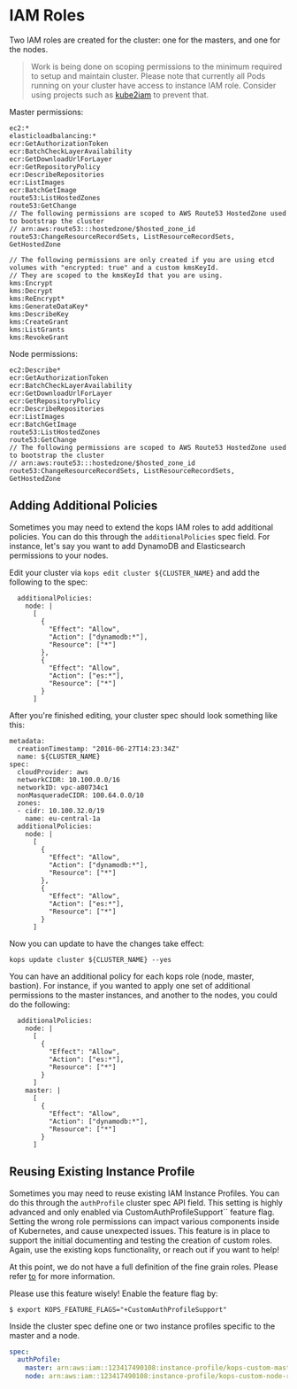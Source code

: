 # IAM Roles

Two IAM roles are created for the cluster: one for the masters, and one for the nodes.

> Work is being done on scoping permissions to the minimum required to setup and maintain cluster.
> Please note that currently all Pods running on your cluster have access to instance IAM role.
> Consider using projects such as [kube2iam](https://github.com/jtblin/kube2iam) to prevent that.

Master permissions:

```
ec2:*
elasticloadbalancing:*
ecr:GetAuthorizationToken
ecr:BatchCheckLayerAvailability
ecr:GetDownloadUrlForLayer
ecr:GetRepositoryPolicy
ecr:DescribeRepositories
ecr:ListImages
ecr:BatchGetImage
route53:ListHostedZones
route53:GetChange
// The following permissions are scoped to AWS Route53 HostedZone used to bootstrap the cluster
// arn:aws:route53:::hostedzone/$hosted_zone_id
route53:ChangeResourceRecordSets, ListResourceRecordSets, GetHostedZone

// The following permissions are only created if you are using etcd volumes with "encrypted: true" and a custom kmsKeyId.
// They are scoped to the kmsKeyId that you are using.
kms:Encrypt
kms:Decrypt
kms:ReEncrypt*
kms:GenerateDataKey*
kms:DescribeKey
kms:CreateGrant
kms:ListGrants
kms:RevokeGrant
```

Node permissions:

```
ec2:Describe*
ecr:GetAuthorizationToken
ecr:BatchCheckLayerAvailability
ecr:GetDownloadUrlForLayer
ecr:GetRepositoryPolicy
ecr:DescribeRepositories
ecr:ListImages
ecr:BatchGetImage
route53:ListHostedZones
route53:GetChange
// The following permissions are scoped to AWS Route53 HostedZone used to bootstrap the cluster
// arn:aws:route53:::hostedzone/$hosted_zone_id
route53:ChangeResourceRecordSets, ListResourceRecordSets, GetHostedZone
```

## Adding Additional Policies

Sometimes you may need to extend the kops IAM roles to add additional policies. You can do this
through the `additionalPolicies` spec field. For instance, let's say you want
to add DynamoDB and Elasticsearch permissions to your nodes.

Edit your cluster via `kops edit cluster ${CLUSTER_NAME}` and add the following to the spec:

```
  additionalPolicies:
    node: |
      [
        {
          "Effect": "Allow",
          "Action": ["dynamodb:*"],
          "Resource": ["*"]
        },
        {
          "Effect": "Allow",
          "Action": ["es:*"],
          "Resource": ["*"]
        }
      ]
```

After you're finished editing, your cluster spec should look something like this:

```
metadata:
  creationTimestamp: "2016-06-27T14:23:34Z"
  name: ${CLUSTER_NAME}
spec:
  cloudProvider: aws
  networkCIDR: 10.100.0.0/16
  networkID: vpc-a80734c1
  nonMasqueradeCIDR: 100.64.0.0/10
  zones:
  - cidr: 10.100.32.0/19
    name: eu-central-1a
  additionalPolicies:
    node: |
      [
        {
          "Effect": "Allow",
          "Action": ["dynamodb:*"],
          "Resource": ["*"]
        },
        {
          "Effect": "Allow",
          "Action": ["es:*"],
          "Resource": ["*"]
        }
      ]
```

Now you can update to have the changes take effect:

```
kops update cluster ${CLUSTER_NAME} --yes
```

You can have an additional policy for each kops role (node, master, bastion). For instance, if you wanted to apply one set of additional permissions to the master instances, and another to the nodes, you could do the following:

```
  additionalPolicies:
    node: |
      [
        {
          "Effect": "Allow",
          "Action": ["es:*"],
          "Resource": ["*"]
        }
      ]
    master: |
      [
        {
          "Effect": "Allow",
          "Action": ["dynamodb:*"],
          "Resource": ["*"]
        }
      ]
```

## Reusing Existing Instance Profile

Sometimes you may need to reuse existing IAM Instance Profiles. You can do this
through the `authProfile` cluster spec API field.  This setting is highly advanced
and only enabled via CustomAuthProfileSupport`` feature flag.  Setting the wrong role
permissions can impact various components inside of Kubernetes, and cause
unexpected issues.  This feature is in place to support the initial documenting and testing the creation of custom roles. Again, use the existing kops functionality, or reach out
if you want to help!

At this point, we do not have a full definition of the fine grain roles. Please refer
[to](https://github.com/kubernetes/kops/issues/1873) for more information.

Please use this feature wisely! Enable the feature flag by:

```console
$ export KOPS_FEATURE_FLAGS="+CustomAuthProfileSupport"
```
Inside the cluster spec define one or two instance profiles specific to the master and
a node.

```yaml
spec:
  authPofile:
    master: arn:aws:iam::123417490108:instance-profile/kops-custom-master-role
    node: arn:aws:iam::123417490108:instance-profile/kops-custom-node-role
```
